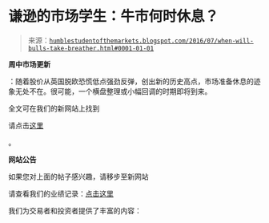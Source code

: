<!--yml

分类：未分类

日期：2024-05-18 03:04:04

-->

# 谦逊的市场学生：牛市何时休息？

> 来源：[`humblestudentofthemarkets.blogspot.com/2016/07/when-will-bulls-take-breather.html#0001-01-01`](https://humblestudentofthemarkets.blogspot.com/2016/07/when-will-bulls-take-breather.html#0001-01-01)

**周中市场更新**

：随着股价从英国脱欧恐慌低点强劲反弹，创出新的历史高点，市场准备休息的迹象无处不在。很可能，一个横盘整理或小幅回调的时期即将到来。

全文可在我们的新网站上找到

请点击[这里](https://humblestudentofthemarkets.com/2016/07/20/when-will-the-bulls-take-a-breather/)

。

**网站公告**

如果您对上面的帖子感兴趣，请移步至新网站

请查看我们的业绩记录：[点击这里](https://humblestudentofthemarkets.com/shop/)

我们为交易者和投资者提供了丰富的内容：
